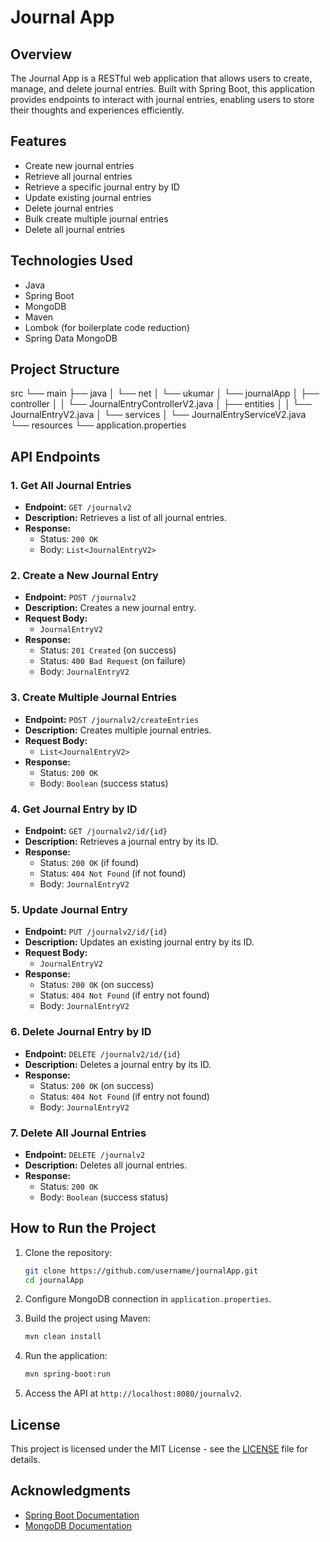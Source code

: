 # Journal App

## Overview

The Journal App is a RESTful web application that allows users to create, manage, and delete journal entries. Built with Spring Boot, this application provides endpoints to interact with journal entries, enabling users to store their thoughts and experiences efficiently.

## Features

- Create new journal entries
- Retrieve all journal entries
- Retrieve a specific journal entry by ID
- Update existing journal entries
- Delete journal entries
- Bulk create multiple journal entries
- Delete all journal entries

## Technologies Used

- Java
- Spring Boot
- MongoDB
- Maven
- Lombok (for boilerplate code reduction)
- Spring Data MongoDB

## Project Structure

src
└── main
    ├── java
    │   └── net
    │       └── ukumar
    │           └── journalApp
    │               ├── controller
    │               │   └── JournalEntryControllerV2.java
    │               ├── entities
    │               │   └── JournalEntryV2.java
    │               └── services
    │                   └── JournalEntryServiceV2.java
    └── resources
        └── application.properties

## API Endpoints

### 1. Get All Journal Entries
- **Endpoint:** `GET /journalv2`
- **Description:** Retrieves a list of all journal entries.
- **Response:**
  - Status: `200 OK`
  - Body: `List<JournalEntryV2>`

### 2. Create a New Journal Entry
- **Endpoint:** `POST /journalv2`
- **Description:** Creates a new journal entry.
- **Request Body:**
  - `JournalEntryV2`
- **Response:**
  - Status: `201 Created` (on success)
  - Status: `400 Bad Request` (on failure)
  - Body: `JournalEntryV2`

### 3. Create Multiple Journal Entries
- **Endpoint:** `POST /journalv2/createEntries`
- **Description:** Creates multiple journal entries.
- **Request Body:**
  - `List<JournalEntryV2>`
- **Response:**
  - Status: `200 OK`
  - Body: `Boolean` (success status)

### 4. Get Journal Entry by ID
- **Endpoint:** `GET /journalv2/id/{id}`
- **Description:** Retrieves a journal entry by its ID.
- **Response:**
  - Status: `200 OK` (if found)
  - Status: `404 Not Found` (if not found)
  - Body: `JournalEntryV2`

### 5. Update Journal Entry
- **Endpoint:** `PUT /journalv2/id/{id}`
- **Description:** Updates an existing journal entry by its ID.
- **Request Body:**
  - `JournalEntryV2`
- **Response:**
  - Status: `200 OK` (on success)
  - Status: `404 Not Found` (if entry not found)
  - Body: `JournalEntryV2`

### 6. Delete Journal Entry by ID
- **Endpoint:** `DELETE /journalv2/id/{id}`
- **Description:** Deletes a journal entry by its ID.
- **Response:**
  - Status: `200 OK` (on success)
  - Status: `404 Not Found` (if entry not found)
  - Body: `JournalEntryV2`

### 7. Delete All Journal Entries
- **Endpoint:** `DELETE /journalv2`
- **Description:** Deletes all journal entries.
- **Response:**
  - Status: `200 OK`
  - Body: `Boolean` (success status)

## How to Run the Project

1. Clone the repository:
   ```bash
   git clone https://github.com/username/journalApp.git
   cd journalApp
   ```

2. Configure MongoDB connection in `application.properties`.

3. Build the project using Maven:
   ```bash
   mvn clean install
   ```

4. Run the application:
   ```bash
   mvn spring-boot:run
   ```

5. Access the API at `http://localhost:8080/journalv2`.

## License

This project is licensed under the MIT License - see the [LICENSE](LICENSE) file for details.

## Acknowledgments

- [Spring Boot Documentation](https://docs.spring.io/spring-boot/docs/current/reference/htmlsingle/)
- [MongoDB Documentation](https://docs.mongodb.com/)
```
